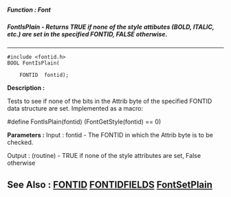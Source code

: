 ##### Function : Font
##### FontIsPlain - Returns TRUE if none of the style attibutes (BOLD, ITALIC, etc.) are set in the specified FONTID, FALSE otherwise.
---
```
#include <fontid.h>
BOOL FontIsPlain(

	FONTID  fontid);
```
**Description :**

Tests to see if none of the bits in the Attrib byte of the specified FONTID 
data structure are set.  Implemented as a macro:

#define FontIsPlain(fontid) (FontGetStyle(fontid) == 0)

**Parameters :**
Input :
fontid  -  The FONTID in which the Attrib byte is to be checked.

Output :
(routine)  -  TRUE if none of the style attributes are set, False otherwise



**See Also :**
[FONTID](/domino-c-api-docs/reference/Data/FONTID)
[FONTIDFIELDS](/domino-c-api-docs/reference/Data/FONTIDFIELDS)
[FontSetPlain](/domino-c-api-docs/reference/Func/FontSetPlain)
---
